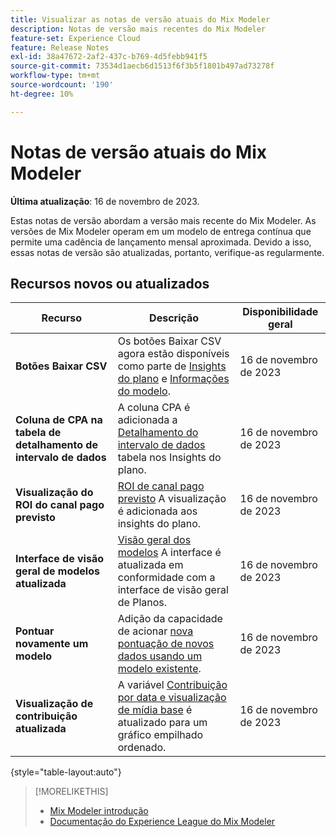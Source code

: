 ```yaml
---
title: Visualizar as notas de versão atuais do Mix Modeler
description: Notas de versão mais recentes do Mix Modeler
feature-set: Experience Cloud
feature: Release Notes
exl-id: 38a47672-2af2-437c-b769-4d5febb941f5
source-git-commit: 73534d1aecb6d1513f6f3b5f1801b497ad73278f
workflow-type: tm+mt
source-wordcount: '190'
ht-degree: 10%

---
```


# Notas de versão atuais do Mix Modeler

**Última atualização**: 16 de novembro de 2023.

Estas notas de versão abordam a versão mais recente do Mix Modeler. As versões de Mix Modeler operam em um modelo de entrega contínua que permite uma cadência de lançamento mensal aproximada. Devido a isso, essas notas de versão são atualizadas, portanto, verifique-as regularmente.


## Recursos novos ou atualizados

| Recurso | Descrição | Disponibilidade geral |
|---|---|---|
| **Botões Baixar CSV** | Os botões Baixar CSV agora estão disponíveis como parte de [Insights do plano](../plans/edit.md) e [Informações do modelo](../models/insights.md#model-insights). | 16 de novembro de 2023 |
| **Coluna de CPA na tabela de detalhamento de intervalo de dados** | A coluna CPA é adicionada a [Detalhamento do intervalo de dados](../plans/edit.md) tabela nos Insights do plano. | 16 de novembro de 2023 |
| **Visualização do ROI do canal pago previsto** | [ROI de canal pago previsto](../plans/edit.md) A visualização é adicionada aos insights do plano. | 16 de novembro de 2023 |
| **Interface de visão geral de modelos atualizada** | [Visão geral dos modelos](../models/overview.md) A interface é atualizada em conformidade com a interface de visão geral de Planos. | 16 de novembro de 2023 |
| **Pontuar novamente um modelo** | Adição da capacidade de acionar [nova pontuação de novos dados usando um modelo existente](../models/overview.md#re-score). | 16 de novembro de 2023 |
| **Visualização de contribuição atualizada** | A variável [Contribuição por data e visualização de mídia base](../models/insights.md#model-insights) é atualizado para um gráfico empilhado ordenado. | 16 de novembro de 2023 |

{style="table-layout:auto"}


>[!MORELIKETHIS]
>
>* [Mix Modeler introdução](https://business.adobe.com/products/experience-platform/planning-and-measurement.html)
>* [Documentação do Experience League do Mix Modeler](https://experienceleague.adobe.com/docs/mix-modeler.html?lang=pt-BR)
